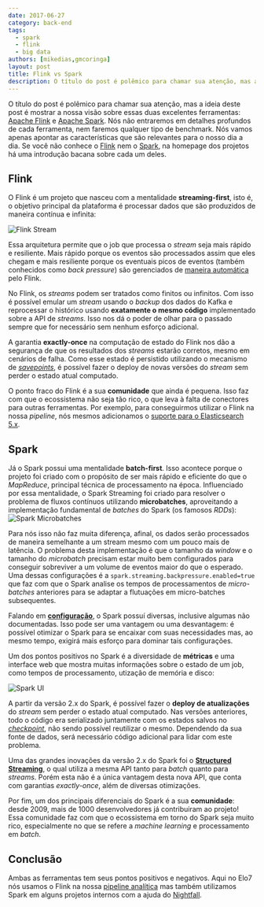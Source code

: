 ```yaml
---
date: 2017-06-27
category: back-end
tags:
  - spark
  - flink
  - big data
authors: [mikedias,gmcoringa]
layout: post
title: Flink vs Spark
description: O título do post é polêmico para chamar sua atenção, mas a idéia deste post é mostrar a nossa visão sobre essas duas excelentes ferramentas: Apache Flink e Apache Spark.
---
```


O título do post é polêmico para chamar sua atenção, mas a ideia deste post é mostrar a nossa visão sobre essas duas excelentes ferramentas: [Apache Flink](http://flink.apache.org/) e [Apache Spark](http://spark.apache.org/). Nós não entraremos em detalhes profundos de cada ferramenta, nem faremos qualquer tipo de benchmark. Nós vamos apenas apontar as características que são relevantes para o nosso dia a dia.
Se você não conhece o [Flink](http://flink.apache.org/) nem o [Spark](http://spark.apache.org/), na homepage dos projetos há uma introdução bacana sobre cada um deles.

## Flink

O Flink é um projeto que nasceu com a mentalidade **streaming-first**, isto é, o objetivo principal da plataforma é processar dados que são produzidos de maneira contínua e infinita:

![Flink Stream](../images/flink-spark-1.png)

Essa arquitetura permite que o job que processa o *stream* seja mais rápido e resiliente. Mais rápido porque os eventos são processados assim que eles chegam e mais resiliente porque os eventuais picos de eventos (também conhecidos como *back pressure*) são gerenciados de [maneira automática](https://data-artisans.com/blog/how-flink-handles-backpressure) pelo Flink.

No Flink, os *streams* podem ser tratados como finitos ou infinitos. Com isso é possível emular um *stream* usando o *backup* dos dados do Kafka e reprocessar o histórico usando **exatamente o mesmo código** implementado sobre a API de *streams*. Isso nos dá o poder de olhar para o passado sempre que for necessário sem nenhum esforço adicional.

A garantia **exactly-once** na computação de estado do Flink nos dão a segurança de que os resultados dos *streams* estarão corretos, mesmo em cenários de falha. Como esse estado é persistido utilizando o mecanismo de *[savepoints](https://data-artisans.com/blog/turning-back-time-savepoints)*, é possível fazer o deploy de novas versões do *stream* sem perder o estado atual computado.

O ponto fraco do Flink é a sua **comunidade** que ainda é pequena. Isso faz com que o ecossistema não seja tão rico, o que leva à falta de conectores para outras ferramentas. Por exemplo, para conseguirmos utilizar o Flink na nossa *pipeline*, nós mesmos adicionamos o [suporte para o Elasticsearch 5.x](https://github.com/apache/flink/pull/2767).

## Spark

Já o Spark possui uma mentalidade **batch-first**. Isso acontece porque o projeto foi criado com o propósito de ser mais rápido e eficiente do que o *MapReduce*, principal técnica de processamento na época. Influenciado por essa mentalidade, o Spark Streaming foi criado para resolver o problema de fluxos contínuos utilizando **microbatches**, aproveitando a implementação fundamental de *batches* do Spark (os famosos *RDDs*):
![Spark Microbatches](../images/flink-spark-2.png)

Para nós isso não faz muita diferença, afinal, os dados serão processados de maneira semelhante a um stream mesmo com um pouco mais de latência. O problema desta implementação é que o tamanho da *window* e o tamanho do *microbatch* precisam estar muito bem configurados para conseguir sobreviver a um volume de eventos maior do que o esperado. Uma dessas configurações é a ``spark.streaming.backpressure.enabled=true`` que faz com que o Spark analise os tempos de processamentos de *micro-batches* anteriores para se adaptar a flutuações em micro-batches subsequentes.

Falando em **[configuração](https://spark.apache.org/docs/latest/configuration.html)**, o Spark possuí diversas, inclusive algumas não documentadas. Isso pode ser uma vantagem ou uma desvantagem: é possível otimizar o Spark para se encaixar com suas necessidades mas, ao mesmo tempo, exigirá mais esforço para dominar tais configurações.

Um dos pontos positivos no Spark é a diversidade de **métricas** e uma interface web que mostra muitas informações sobre o estado de um job, como tempos de processamento, utização de memória e disco:

![Spark UI](../images/flink-spark-3.png)

A partir da versão 2.x do Spark, é possível fazer o **deploy de atualizações** do *stream* sem perder o estado atual computado. Nas versões anteriores, todo o código era serializado juntamente com os estados salvos no *[checkpoint](https://spark.apache.org/docs/latest/streaming-programming-guide.html#checkpointing)*, não sendo possível reutilizar o mesmo. Dependendo da sua fonte de dados, será necessário código adicional para lidar com este problema.

Uma das grandes inovações da versão 2.x do Spark foi o **[Structured Streaming](https://spark.apache.org/docs/latest/structured-streaming-programming-guide.html)**, o qual utiliza a mesma API tanto para *batch* quanto para *streams*. Porém esta não é a única vantagem desta nova API, que conta com garantias *exactly-once*, além de diversas otimizações.

Por fim, um dos principais diferenciais do Spark é a sua **comunidade**: desde 2009, mais de 1000 desenvolvedores já contribuiram ao projeto! Essa comunidade faz com que o ecossistema em torno do Spark seja muito rico, especialmente no que se refere a *machine learning* e processamento em *batch*.

## Conclusão

Ambas as ferramentas tem seus pontos positivos e negativos. Aqui no Elo7 nós usamos o Flink na nossa [pipeline analítica](/elo7-analytics-elytics/) mas também utilizamos Spark em alguns projetos internos com a ajuda do [Nightfall](/nightfall/).
